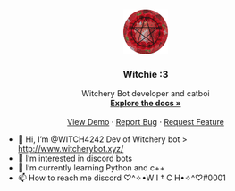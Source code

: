 
<!-- PROJECT LOGO -->
<br />
<p align="center">
  <a href="http://www.witcherybot.xyz/">
    <img src="witcheryWonders PFP.png" alt="Logo" width="80" height="80">
  </a>

  <h3 align="center">Witchie :3</h3>

  <p align="center">
    Witchery Bot developer and catboi
    <br />
    <a href="http://www.witcherybot.xyz/"><strong>Explore the docs »</strong></a>
    <br />
    <br />
    <a href="http://www.witcherybot.xyz/">View Demo</a>
    ·
    <a href="http://www.witcherybot.xyz/">Report Bug</a>
    ·
    <a href="http://www.witcherybot.xyz/">Request Feature</a>
  </p>
</p>

- 👋 Hi, I’m @WITCH4242 Dev of Witchery bot > http://www.witcherybot.xyz/
- 👀 I’m interested in discord bots
- 🌱 I’m currently learning Python and c++
- 📫 How to reach me discord ♡^✧•W I † C H•✧^♡#0001

<!---
WITCH4242/WITCH4242 is a ✨ special ✨ repository because its `README.md` (this file) appears on your GitHub profile.
You can click the Preview link to take a look at your changes.
--->
